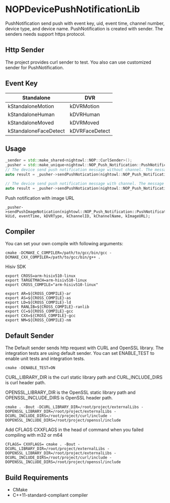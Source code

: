 # NOPDevicePushNotificationLib
PushNotification send push with event key, uid, event time, channel number, device type, and device name.
PushNotification is created with sender. The senders needs support https protocol.

## Http Sender
The project provides curl sender to test. You also can use customized sender for PushNotification.

## Event Key
| Standalone | DVR |
| --- | --- |
| kStandaloneMotion| kDVRMotion |
| kStandaloneHuman | kDVRHuman |
| kStandaloneMoved | kDVRMoved |
| kStandaloneFaceDetect | kDVRFaceDetect |

## Usage
```c++
_sender = std::make_shared<nightowl::NOP::CurlSender>();
_pusher = std::make_unique<nightowl::NOP_Push_Notification::PushNotification>(_sender);
// The device send push notification message without channel. The message without channel name should call this function. 
auto result = _pusher->sendPushNotication(nightowl::NOP_Push_Notification::PushNotification::EventKey::kStandaloneMotion, kUid, eventTime, kStandaloneDeviceType, kStandaloneName);

// The device send push notification message with channel. The message with channel name should call this function.
auto result = _pusher->sendPushNotication(nightowl::NOP_Push_Notification::PushNotification::EventKey::kDVRFaceDetect, kUid, eventTime, kDVRType, kChannelID, kChannelName);
```

Push notification with image URL
```
_pusher->sendPushImageNotication(nightowl::NOP_Push_Notification::PushNotification::EventKey::kDVRHuman, kUid, eventTime, kDVRType, kChannelID, kChannelName, kImageURL);
```

## Compiler
You can set your own compile with following arguments:
```
cmake -DCMAKE_C_COMPILER=/path/to/gcc/bin/gcc -DCMAKE_CXX_COMPILER=/path/to/gcc/bin/g++ .
```
Hisiv SDK
```
export CROSS=arm-hisiv510-linux
export TARGETMACH=arm-hisiv510-linux
export CROSS_COMPILE="arm-hisiv510-linux"

export AR=${CROSS_COMPILE}-ar
export AS=${CROSS_COMPILE}-as
export LD=${CROSS_COMPILE}-ld
export RANLIB=${CROSS_COMPILE}-ranlib
export CC=${CROSS_COMPILE}-gcc
export CXX=${CROSS_COMPILE}-gcc
export NM=${CROSS_COMPILE}-nm
```


## Default Sender
The Default sender sends http request with CURL and OpenSSL library. The integration tests are using default sender. You can set ENABLE_TEST to enable unit tests and integration tests.

```
cmake -DENABLE_TEST=ON
```

CURL_LIBRARY_DIR is the curl static library path and CURL_INCLUDE_DIRS is curl header path.

OPENSSL_LIBRARY_DIR is the OpenSSL static library path and OPENSSL_INCLUDE_DIRS is OpenSSL header path.

```
cmake . -Bout -DCURL_LIBRARY_DIR=/root/project/externalLibs -DOPENSSL_LIBRARY_DIR=/root/project/externalLibs -DCURL_INCLUDE_DIRS=/root/project/curl/include -DOPENSSL_INCLUDE_DIRS=/root/project/openssl/include
```
Add CFLAGS CXXFLAGS in the head of command when you failed compiling with m32 or m64
```
CFLAGS= CXXFLAGS= cmake . -Bout -DCURL_LIBRARY_DIR=/root/project/externalLibs -DOPENSSL_LIBRARY_DIR=/root/project/externalLibs -DCURL_INCLUDE_DIRS=/root/project/curl/include -DOPENSSL_INCLUDE_DIRS=/root/project/openssl/include
```  

## Build Requirements
* CMake
* C++11-standard-compliant compiler


